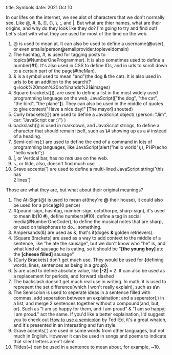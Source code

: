 title: Symbols
date: 2021 Oct 10

In our lifes on the internet, we see alot of characters that we don't normally see. Like @, #, &amp;, [], {}, \\, ;, and |. But what are thier names, what are their origins, and why do they look like they do? I'm going to try and find out!<br />Let's start with what they are used for most of the time on the web.<ol><li>@ is used to mean at. It can also be used to define a username(<span style="font-weight:bold">@</span>user), or even emails(person<span style="font-weight:bold">@</span>emailprovider.topleveldomain)</li><li>The hashtag, #, is used for tagging posts to topics(<span style="font-weight:bold">#</span>NumberOneProgrammer). It is also sometimes used to define a number(<span style="font-weight:bold">#</span>1). It's also used in CSS to define IDs, and in urls to scroll down to a certain part of the page(<span style="font-weight:bold">#</span>theMan).</li><li>&amp; is a symbol used to mean "and"(the dog <span style="font-weight:bold">&amp;</span> the cat). It is also used in urls to be an addition to the search(?q=look%20mom%20no%hands%21<span style="font-weight:bold">&amp;</span>images)</li><li>Square brackets([]), are used to define a list in the most widely used programming language on the web, JavaScript(<span style="font-weight:bold">[</span>"the dog", "the cat", "the bird", "the plane"<span style="font-weight:bold">]</span>). They can also be used in the middle of quotes to give context("Have a nice day!" <span style="font-weight:bold">[</span>The mayor<span style="font-weight:bold">]</span> shouted)</li><li>Curly brackets({}) are used to define a JavaScript object( {person: "Jim", car: "JavaScript car :)"} )</li><li>backslash(\\) is used in markdown, and JavaScript strings, to define a character that should remain itself, such as <span style="font-weight:bold">\\</span># showing up as a # instead of a heading.</li><li>Semi-collins(;) are used to define the end of a command in lots of programming languages, like JavaScript(alert("hello world")<span style="font-weight:bold">;</span>), PHP(echo "hello world"<span style="font-weight:bold">;</span>)</li><li>|, or Vertical bar, has no <em>real</em> use on the web.</li><li>~, or tilde, also, doesn't find much use</li><li>Grave accents(\`) are used to define a multi-lined JavaScript string(<span style="font-weight:bold">\`</span>this has<br />2 lines<span style="font-weight:bold">\`</span>)</li></ol>Those are what they are, but what about their original meanings?<ol><li>The At-Sign(@) is used to mean at(they're <span style="font-weight:bold">@</span> their house), it could also be used for a price(<span style="font-weight:bold">@</span>10 pence)</li><li>#(pound-sign, hashtag, number-sign, octothorpe, sharp-sign), it's used to mean lb(10 <span style="font-weight:bold">#</span>), define numbers(<span style="font-weight:bold">#</span>10), define a tag in social media(<span style="font-weight:bold">#</span>NumberOneCoder), to define the musical notes that are sharp, or used on telephones to do... something.</li><li>Ampersands(&amp;) are used as &amp;, that's it(doges <span style="font-weight:bold">&amp;</span> golden retrievers).</li><li>[Square Brackets] are used as a way to add context to the middle of a sentence, like "he ate the sausage", but we don't know who "he" is, and what kind of sausage he is eating, so it should be "<span style="font-weight:bold">[the young boy]</span> ate the <span style="font-weight:bold">[cheese filled]</span> sausage"</li><li>{Curly Brackets} don't get much use. They would be used for <span style="font-weight:bold">{</span>defining words, lines, sentences as being in a group<span style="font-weight:bold">}</span>.</li><li>|s are used to define absolute value, like <span style="font-weight:bold">|-2|</span> = 2. It can also be used as a replacement for periods, and forward slashed</li><li>The backslash doesn't get much real use in writing. In math, it is used to represent the set difference(which I won't really explain), such as a<span style="font-weight:bold">\\</span>n</li><li>The Semicolon is used to seperate ideas in a sentence filled with commas, add seperation between an explaination<span style="font-weight:bold">;</span> and a seperator(,) in a list, and merge 2 sentences together without a compound(and, but, or). Such as "I am so happy for them, and I am proud" & "I am so happy; I am proud." act the same. If you'd like a better explaination, I'd suggest you to check out <a href="https://youtu.be/th-zyfvwDdI">How to use a semicolon</a> by Ted-Ed, it's a great whatch, and it's presented in an interesting and fun style.</li><li>Grave accents(\`) are used in some words from other languages, but not much in English. However it can be used in songs and poems to indicate that silent letters aren't silent.</li><li>Tildes(~) can be used in a sentence to mean about, for example, <span style="font-weight:bold">~</span>10.</li></ol>
